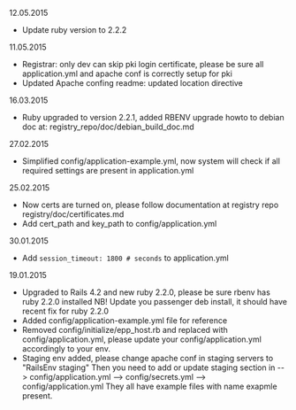 12.05.2015

* Update ruby version to 2.2.2

11.05.2015

* Registrar: only dev can skip pki login certificate, 
  please be sure all application.yml and apache conf is correctly setup for pki
* Updated Apache confing readme: updated location directive

16.03.2015

* Ruby upgraded to version 2.2.1, 
  added RBENV upgrade howto to debian doc at: registry_repo/doc/debian_build_doc.md

27.02.2015

* Simplified config/application-example.yml, 
  now system will check if all required settings are present in application.yml 

25.02.2015

* Now certs are turned on, please follow documentation at registry repo registry/doc/certificates.md
* Add cert_path and key_path to config/application.yml

30.01.2015

* Add `session_timeout: 1800 # seconds` to application.yml

19.01.2015

* Upgraded to Rails 4.2 and new ruby 2.2.0, please be sure rbenv has ruby 2.2.0 installed
  NB! Update you passenger deb install, it should have recent fix for ruby 2.2.0
* Added config/application-example.yml file for reference
* Removed config/initialize/epp_host.rb and replaced with config/application.yml,
  please update your config/application.yml accordingly to your env.
* Staging env added, please change apache conf in staging servers to "RailsEnv staging"
  Then you need to add or update staging section in
  --> config/application.yml
  --> config/secrets.yml
  --> config/application.yml
  They all have example files with name exapmle present.
